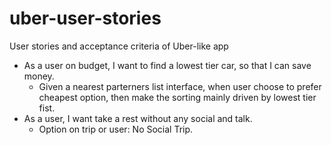 # uber-user-stories
User stories and acceptance criteria of Uber-like app

* As a user on budget, I want to find a lowest tier car, so that I can save money.
  * Given a nearest parterners list interface, when user choose to prefer cheapest option, then make the sorting mainly driven by lowest tier fist.
* As a user, I want take a rest without any social and talk.
  * Option on trip or user: No Social Trip.
